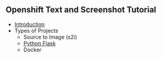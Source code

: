 ## Openshift Text and Screenshot Tutorial
 -  [Introduction](Introduction.html)
 -  Types of Projects
     -  Source to Image (s2i)
     -  [Python Flask](Python-Flask.html)
     -  Docker
